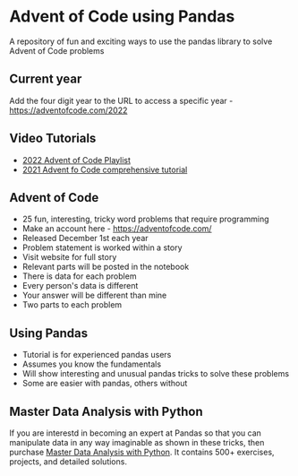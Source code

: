 # Advent of Code using Pandas

A repository of fun and exciting ways to use the pandas library to solve Advent of Code problems

## Current year

Add the four digit year to the URL to access a specific year - https://adventofcode.com/2022

## Video Tutorials

* [2022 Advent of Code Playlist](https://www.youtube.com/watch?v=U7DSfPFZX0w&list=PLVyhfExBT1XCSIMAKmErW1RqFaD5uzc4-)
* [2021 Advent fo Code comprehensive tutorial](https://www.youtube.com/watch?v=6aH4RMrhbVc)

## Advent of Code

* 25 fun, interesting, tricky word problems that require programming
* Make an account here - https://adventofcode.com/
* Released December 1st each year
* Problem statement is worked within a story
* Visit website for full story
* Relevant parts will be posted in the notebook
* There is data for each problem
* Every person's data is different
* Your answer will be different than mine
* Two parts to each problem

## Using Pandas

* Tutorial is for experienced pandas users
* Assumes you know the fundamentals
* Will show interesting and unusual pandas tricks to solve these problems
* Some are easier with pandas, others without

## Master Data Analysis with Python

If you are interestd in becoming an expert at Pandas so that you can manipulate data in any way imaginable as shown in these tricks, then purchase [Master Data Analysis with Python](https://dunderdata.com/master-data-analysis-with-python). It contains 500+ exercises, projects, and detailed solutions.